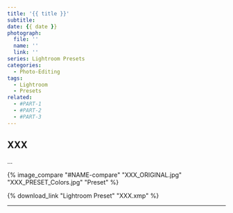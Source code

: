 ```yaml
---
title: '{{ title }}'
subtitle: 
date: {{ date }}
photograph: 
  file: ''
  name: ''
  link: ''
series: Lightroom Presets
categories:
  - Photo-Editing
tags:
  - Lightroom
  - Presets
related:
  - #PART-1
  - #PART-2
  - #PART-3
---
```


<!-- more -->

## XXX

...

{% image_compare "#NAME-compare" "XXX_ORIGINAL.jpg" "XXX_PRESET_Colors.jpg"  "Preset" %}

{% download_link "Lightroom Preset" "XXX.xmp" %}

---